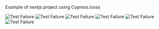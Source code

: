 Example of nextjs project using Cypress.iosss

<!---Start place for the badge-->
![Test Failure](https://img.shields.io/badge/test-failure-red)
![Test Failure](https://img.shields.io/badge/test-failure-red)
![Test Failure](https://img.shields.io/badge/test-failure-red)
![Test Failure](https://img.shields.io/badge/test-failure-red)
![Test Failure](https://img.shields.io/badge/test-failure-red)
![Test Failure](https://img.shields.io/badge/test-failure-red)
<!---End place for the badge-->

